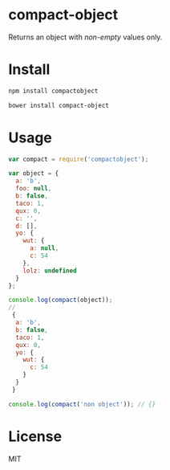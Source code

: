 # compact-object

Returns an object with *non-empty* values only.

# Install

```bash
npm install compactobject
```

```bash
bower install compact-object
```

# Usage

```javascript
var compact = require('compactobject');

var object = {
  a: 'b',
  foo: null,
  b: false,
  taco: 1,
  qux: 0,
  c: '',
  d: [],
  yo: {
    wut: {
      a: null,
      c: 54
    },
    lolz: undefined
  }
};

console.log(compact(object));
//
 {
  a: 'b',
  b: false,
  taco: 1,
  qux: 0,
  yo: {
    wut: {
      c: 54
    }
  }
 }

console.log(compact('non object')); // {}
```

# License

MIT
